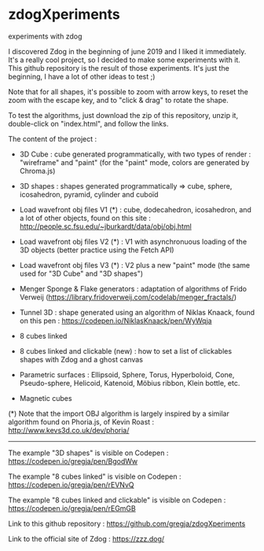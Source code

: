 # zdogXperiments
experiments with zdog

I discovered Zdog in the beginning of june 2019 and I liked it immediately.
It's a really cool project, so I decided to make some experiments with it.
This github repository is the result of those experiments.
It's just the beginning, I have a lot of other ideas to test ;)

Note that for all shapes, it's possible to zoom with arrow keys, to reset the zoom with the escape key, and to "click & drag" to rotate the shape.

To test the algorithms, just download the zip of this repository, unzip it, double-click on "index.html", and follow the links.

The content of the project :

- 3D Cube : cube generated programmatically, with two types of render : "wireframe" and "paint" (for the "paint" mode, colors are generated by Chroma.js)

- 3D shapes : shapes generated programmatically => cube, sphere, icosahedron, pyramid, cylinder and cuboïd

- Load wavefront obj files V1 (*) : cube, dodecahedron, icosahedron, and a lot of other objects, found on this site : http://people.sc.fsu.edu/~jburkardt/data/obj/obj.html

- Load wavefront obj files V2 (*) : V1 with asynchronuous loading of the 3D objects (better practice using the Fetch API)

- Load wavefront obj files V3 (*) : V2 plus a new "paint" mode (the same used for "3D Cube" and "3D shapes")

- Menger Sponge & Flake generators : adaptation of algorithms of Frido Verweij (https://library.fridoverweij.com/codelab/menger_fractals/)

- Tunnel 3D : shape generated using an algorithm of Niklas Knaack, found on this pen : https://codepen.io/NiklasKnaack/pen/WyWqja

- 8 cubes linked

- 8 cubes linked and clickable (new) : how to set a list of clickables shapes with Zdog and a ghost canvas

- Parametric surfaces : Ellipsoid, Sphere, Torus, Hyperboloid, Cone, Pseudo-sphere, Helicoid, Katenoid, Möbius ribbon, Klein bottle, etc.

- Magnetic cubes


(*) Note that the import OBJ algorithm is largely inspired by a similar algorithm found on Phoria.js, of Kevin Roast : http://www.kevs3d.co.uk/dev/phoria/

------------------

The example "3D shapes" is visible on Codepen :
https://codepen.io/gregja/pen/BgodWw

The example "8 cubes linked" is visible on Codepen :
https://codepen.io/gregja/pen/rEVNvQ

The example "8 cubes linked and clickable" is visible on Codepen :
https://codepen.io/gregja/pen/rEGmGB

Link to this github repository :
https://github.com/gregja/zdogXperiments

Link to the official site of Zdog :
https://zzz.dog/
